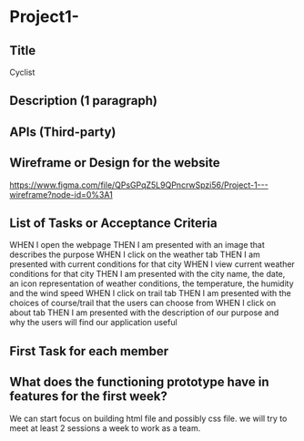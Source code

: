 # Project1-
## Title
Cyclist
## Description (1 paragraph)

## APIs (Third-party)

## Wireframe or Design for the website

https://www.figma.com/file/QPsGPqZ5L9QPncrwSpzi56/Project-1---wireframe?node-id=0%3A1

## List of Tasks or Acceptance Criteria
WHEN I open the webpage
THEN I am presented with an image that describes the purpose
WHEN I click on the weather tab
THEN I am presented with current conditions for that city
WHEN I view current weather conditions for that city
THEN I am presented with the city name, the date, an icon representation of weather conditions, the temperature, the humidity and the wind speed
WHEN I click on trail tab
THEN I am presented with the choices of course/trail that the users can choose from
WHEN I click on about tab
THEN I am presented with the description of our purpose and why the users will find our application useful
## First Task for each member

## What does the functioning prototype have in features for the first week?
We can start focus on building html file and possibly css file.
we will try to meet at least 2 sessions a week to work as a team.